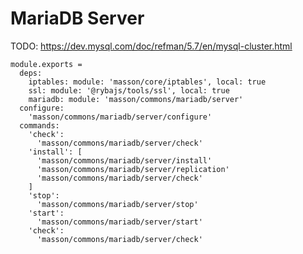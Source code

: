 
# MariaDB Server

TODO: https://dev.mysql.com/doc/refman/5.7/en/mysql-cluster.html

    module.exports =
      deps:
        iptables: module: 'masson/core/iptables', local: true
        ssl: module: '@rybajs/tools/ssl', local: true
        mariadb: module: 'masson/commons/mariadb/server'
      configure:
        'masson/commons/mariadb/server/configure'
      commands:
        'check':
          'masson/commons/mariadb/server/check'
        'install': [
          'masson/commons/mariadb/server/install'
          'masson/commons/mariadb/server/replication'
          'masson/commons/mariadb/server/check'
        ]
        'stop':
          'masson/commons/mariadb/server/stop'
        'start':
          'masson/commons/mariadb/server/start'
        'check':
          'masson/commons/mariadb/server/check'

